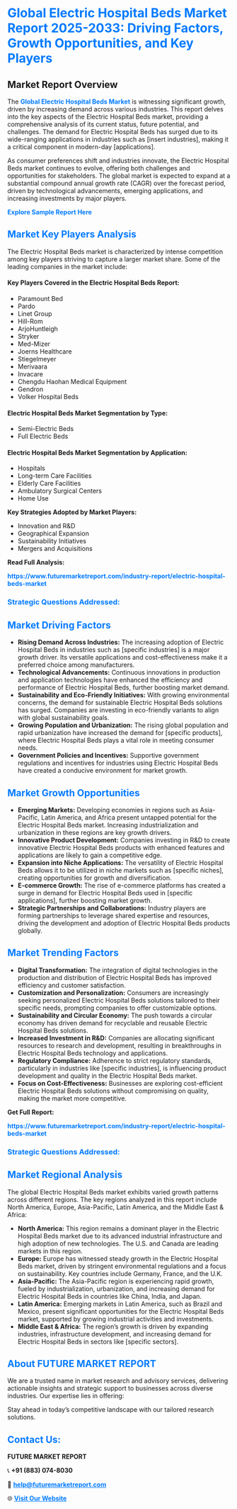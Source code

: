 <h1 style="color: #007BFF;">Global Electric Hospital Beds Market Report 2025-2033: Driving Factors, Growth Opportunities, and Key Players</h1>

<section id="overview">
<h2>Market Report Overview</h2>
<p>The <a href="https://www.futuremarketreport.com/industry-report/electric-hospital-beds-market" style="color: #007BFF; text-decoration: none;"><strong>Global Electric Hospital Beds Market</strong></a> is witnessing significant growth, driven by increasing demand across various industries. This report delves into the key aspects of the Electric Hospital Beds market, providing a comprehensive analysis of its current status, future potential, and challenges. The demand for Electric Hospital Beds has surged due to its wide-ranging applications in industries such as [insert industries], making it a critical component in modern-day [applications].</p>
<p>As consumer preferences shift and industries innovate, the Electric Hospital Beds market continues to evolve, offering both challenges and opportunities for stakeholders. The global market is expected to expand at a substantial compound annual growth rate (CAGR) over the forecast period, driven by technological advancements, emerging applications, and increasing investments by major players.</p>
</section>

<section id="overview">
<p><a href="https://www.futuremarketreport.com/request-sample/reportId=79411" style="color: #007BFF; text-decoration: none;"><strong>Explore Sample Report Here</strong></a></p>
</section>

<section id="key-players">
<h2 style="color: #007BFF;">Market Key Players Analysis</h2>
<p>The Electric Hospital Beds market is characterized by intense competition among key players striving to capture a larger market share. Some of the leading companies in the market include:</p>
<h4>Key Players Covered in the Electric Hospital Beds Report:</h4>
<ul><li>Paramount Bed</li><li>Pardo</li><li>Linet Group</li><li>Hill-Rom</li><li>ArjoHuntleigh</li><li>Stryker</li><li>Med-Mizer</li><li>Joerns Healthcare</li><li>Stiegelmeyer</li><li>Merivaara</li><li>Invacare</li><li>Chengdu Haohan Medical Equipment</li><li>Gendron</li><li>Volker Hospital Beds</li></ul>
<h4>Electric Hospital Beds Market Segmentation by Type:</h4>
<ul><li>Semi-Electric Beds</li><li>Full Electric Beds</li></ul>

<h4>Electric Hospital Beds Market Segmentation by Application:</h4>
<ul><li>Hospitals</li><li>Long-term Care Facilities</li><li>Elderly Care Facilities</li><li>Ambulatory Surgical Centers</li><li>Home Use</li></ul>
<p><strong>Key Strategies Adopted by Market Players:</strong></p>
<ul>
<li>Innovation and R&D</li>
<li>Geographical Expansion</li>
<li>Sustainability Initiatives</li>
<li>Mergers and Acquisitions</li>
</ul>
</section>

<section>
<p><strong>Read Full Analysis: </strong></p><a href="https://www.futuremarketreport.com/industry-report/electric-hospital-beds-market" style="color: #007BFF; text-decoration: none;"><strong>https://www.futuremarketreport.com/industry-report/electric-hospital-beds-market</strong></a>
<h3 style="color: #007BFF;">Strategic Questions Addressed:</h3>
</section>

<section id="driving-factors">
<h2 style="color: #007BFF;">Market Driving Factors</h2>
<ul>
<li><strong>Rising Demand Across Industries:</strong> The increasing adoption of Electric Hospital Beds in industries such as [specific industries] is a major growth driver. Its versatile applications and cost-effectiveness make it a preferred choice among manufacturers.</li>
<li><strong>Technological Advancements:</strong> Continuous innovations in production and application technologies have enhanced the efficiency and performance of Electric Hospital Beds, further boosting market demand.</li>
<li><strong>Sustainability and Eco-Friendly Initiatives:</strong> With growing environmental concerns, the demand for sustainable Electric Hospital Beds solutions has surged. Companies are investing in eco-friendly variants to align with global sustainability goals.</li>
<li><strong>Growing Population and Urbanization:</strong> The rising global population and rapid urbanization have increased the demand for [specific products], where Electric Hospital Beds plays a vital role in meeting consumer needs.</li>
<li><strong>Government Policies and Incentives:</strong> Supportive government regulations and incentives for industries using Electric Hospital Beds have created a conducive environment for market growth.</li>
</ul>
</section>

<section id="growth-opportunities">
<h2 style="color: #007BFF;">Market Growth Opportunities</h2>
<ul>
<li><strong>Emerging Markets:</strong> Developing economies in regions such as Asia-Pacific, Latin America, and Africa present untapped potential for the Electric Hospital Beds market. Increasing industrialization and urbanization in these regions are key growth drivers.</li>
<li><strong>Innovative Product Development:</strong> Companies investing in R&D to create innovative Electric Hospital Beds products with enhanced features and applications are likely to gain a competitive edge.</li>
<li><strong>Expansion into Niche Applications:</strong> The versatility of Electric Hospital Beds allows it to be utilized in niche markets such as [specific niches], creating opportunities for growth and diversification.</li>
<li><strong>E-commerce Growth:</strong> The rise of e-commerce platforms has created a surge in demand for Electric Hospital Beds used in [specific applications], further boosting market growth.</li>
<li><strong>Strategic Partnerships and Collaborations:</strong> Industry players are forming partnerships to leverage shared expertise and resources, driving the development and adoption of Electric Hospital Beds products globally.</li>
</ul>
</section>

<section id="trending-factors">
<h2 style="color: #007BFF;">Market Trending Factors</h2>
<ul>
<li><strong>Digital Transformation:</strong> The integration of digital technologies in the production and distribution of Electric Hospital Beds has improved efficiency and customer satisfaction.</li>
<li><strong>Customization and Personalization:</strong> Consumers are increasingly seeking personalized Electric Hospital Beds solutions tailored to their specific needs, prompting companies to offer customizable options.</li>
<li><strong>Sustainability and Circular Economy:</strong> The push towards a circular economy has driven demand for recyclable and reusable Electric Hospital Beds solutions.</li>
<li><strong>Increased Investment in R&D:</strong> Companies are allocating significant resources to research and development, resulting in breakthroughs in Electric Hospital Beds technology and applications.</li>
<li><strong>Regulatory Compliance:</strong> Adherence to strict regulatory standards, particularly in industries like [specific industries], is influencing product development and quality in the Electric Hospital Beds market.</li>
<li><strong>Focus on Cost-Effectiveness:</strong> Businesses are exploring cost-efficient Electric Hospital Beds solutions without compromising on quality, making the market more competitive.</li>
</ul>
</section>

<section>
<p><strong>Get Full Report: </strong></p><a href="https://www.futuremarketreport.com/industry-report/electric-hospital-beds-market" style="color: #007BFF; text-decoration: none;"><strong>https://www.futuremarketreport.com/industry-report/electric-hospital-beds-market</strong></a>
<h3 style="color: #007BFF;">Strategic Questions Addressed:</h3>
</section>


<section id="regional-analysis">
<h2 style="color: #007BFF;">Market Regional Analysis</h2>
<p>The global Electric Hospital Beds market exhibits varied growth patterns across different regions. The key regions analyzed in this report include North America, Europe, Asia-Pacific, Latin America, and the Middle East & Africa:</p>
<ul>
<li><strong>North America:</strong> This region remains a dominant player in the Electric Hospital Beds market due to its advanced industrial infrastructure and high adoption of new technologies. The U.S. and Canada are leading markets in this region.</li>
<li><strong>Europe:</strong> Europe has witnessed steady growth in the Electric Hospital Beds market, driven by stringent environmental regulations and a focus on sustainability. Key countries include Germany, France, and the U.K.</li>
<li><strong>Asia-Pacific:</strong> The Asia-Pacific region is experiencing rapid growth, fueled by industrialization, urbanization, and increasing demand for Electric Hospital Beds in countries like China, India, and Japan.</li>
<li><strong>Latin America:</strong> Emerging markets in Latin America, such as Brazil and Mexico, present significant opportunities for the Electric Hospital Beds market, supported by growing industrial activities and investments.</li>
<li><strong>Middle East & Africa:</strong> The region’s growth is driven by expanding industries, infrastructure development, and increasing demand for Electric Hospital Beds in sectors like [specific sectors].</li>
</ul>
</section>

<footer>
<h2 style="color: #007BFF;">About FUTURE MARKET REPORT</h2>
<p>We are a trusted name in market research and advisory services, delivering actionable insights and strategic support to businesses across diverse industries. Our expertise lies in offering:</p>

<p>Stay ahead in today’s competitive landscape with our tailored research solutions.</p>

<h2 style="color: #007BFF;">Contact Us:</h2>
<p><strong>FUTURE MARKET REPORT</strong></p>
<p>📞 <strong>+91 (883) 074-8030</strong></p>
<p>📧 <strong><a href="mailto:help@futuremarketreport.com" style="color: #007BFF;">help@futuremarketreport.com</a></strong></p>
<p>🌐 <strong><a href="https://www.futuremarketreport.com/" style="color: #007BFF;">Visit Our Website</a></strong></p>
</footer>